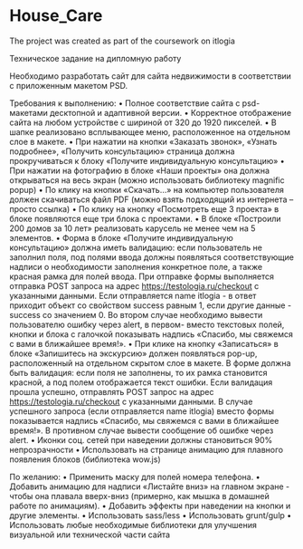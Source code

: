 # House_Care
The project was created as part of the coursework on itlogia

Техническое задание на дипломную работу

Необходимо разработать сайт для сайта недвижимости в соответствии с приложенным макетом PSD.

Требования к выполнению:
•	Полное соответствие сайта с psd-макетами десктопной и адаптивной версии.
•	Корректное отображение сайта на любом устройстве с шириной от 320 до 1920 пикселей.
•	В шапке реализовано всплывающее меню, расположенное на отдельном слое в макете.
•	При нажатии на кнопки «Заказать звонок», «Узнать подробнее», «Получить консультацию» страница должна прокручиваться к блоку «Получите индивидуальную консультацию»
•	При нажатии на фотографию в блоке «Наши проекты» она должна открываться на весь экран (можно использовать библиотеку magnific popup)
•	По клику на кнопки «Скачать…» на компьютер пользователя должен скачиваться файл PDF (можно взять подходящий из интернета – просто ссылка)
•	По клику на кнопку «Посмотреть еще 3 проекта» в блоке появляются еще три блока с проектами.
•	В блоке «Построили 200 домов за 10 лет» реализовать карусель не менее чем на 5 элементов.
•	Форма в блоке «Получите индивидуальную консультацию» должна иметь валидацию: если пользователь не заполнил поля, под полями ввода должны появляться соответствующие надписи о необходимости заполнения конкретное поле, а также красная рамка для полей ввода. При отправке формы выполняется отправка POST запроса на адрес https://testologia.ru/checkout с указанными данными. Если отправляется name itlogia - в ответ приходит объект со свойством success равным 1, если другие данные - success со значением 0. Во втором случае необходимо вывести пользователю ошибку через alert, в первом- вместо текстовых полей, кнопки и блока с галочкой показывать надпись «Спасибо, мы свяжемся с вами в ближайшее время!».
•	При клике на кнопку «Записаться» в блоке «Запишитесь на экскурсию» должен появляться pop-up, расположенный на отдельном скрытом слое в макете. В форме должна быть валидация: если поля не заполнены, то их рамка становится красной, а под полем отображается текст ошибки. Если валидация прошла успешно, отправлять POST запрос на адрес https://testologia.ru/checkout с указанными данными.  В случае успешного запроса (если отправляется name itlogia) вместо формы показывается надпись «Спасибо, мы свяжемся с вами в ближайшее время!». В противном случае вывести сообщение об ошибке через alert.
•	Иконки соц. сетей при наведении должны становиться 90% непрозрачности
•	Использовать на странице анимацию для плавного появления блоков (библиотека wow.js)

По желанию:
•	Применить маску для полей номера телефона.
•	Добавить анимацию для надписи «Листайте вниз» на главном экране - чтобы она плавала вверх-вниз (примерно, как мышка в домашней работе по анимациям).
•	Добавить эффекты при наведении на кнопки и другие элементы.
•	Использовать sass/less
•	Использовать grunt/gulp
•	Использовать любые необходимые библиотеки для улучшения визуальной или технической части сайта
